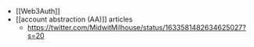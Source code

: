 - [[Web3Auth]]
- [[account abstraction (AA)]] articles
    - https://twitter.com/MidwitMilhouse/status/1633581482634625027?s=20
